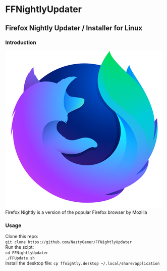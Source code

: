 # FFNightlyUpdater
## Firefox Nightly Updater / Installer for Linux
### Introduction
![alt text](Logo.png)  
Firefox Nightly is a version of the popular Firefox browser by Mozilla
### Usage
Clone this repo:  
`git clone https://github.com/NastyGamer/FFNightlyUpdater`  
Run the scipt:  
`cd FFNightlyUpdater`  
`./FFUpdate.sh`  
Install the desktop file:
`cp ffnightly.desktop ~/.local/share/application`


